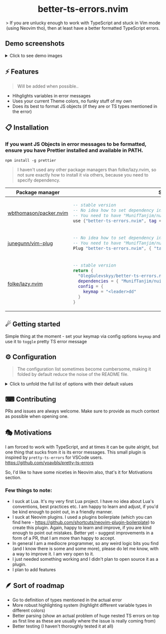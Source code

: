 <p align="center">
  <h1 align="center">better-ts-errors.nvim</h2>
</p>

<p align="center">
    > If you are unlucky enough to work with TypeScript and stuck in Vim mode (using Neovim tho), then at least have a better formatted TypeScript errors.
</p>

## Demo screenshots
<details>
<summary>Click to see demo images</summary>
<img src="https://raw.githubusercontent.com/OlegGulevskyy/better-ts-errors.nvim/main/images/demo_1.png" alt="demo 1">
<img src="https://raw.githubusercontent.com/OlegGulevskyy/better-ts-errors.nvim/main/images/demo_2.png" alt="demo 2">
<img src="https://raw.githubusercontent.com/OlegGulevskyy/better-ts-errors.nvim/main/images/demo_3.png" alt="demo 3">
</details>



## ⚡️ Features

> Will be added when possible..

- Hihglights variables in error messages
- Uses your current Theme colors, no funky stuff of my own
- Does its best to format JS objects (if they are or TS types mentioned in the error)

## 📋 Installation
### If you want JS Objects in error messages to be formatted, ensure you have Prettier installed and available in PATH.
```
npm install -g prettier
```

> I haven't used any other package managers than folke/lazy.nvim, so not sure exactly how to install it via others, because you need to specify dependency.

<div align="center">
<table>
<thead>
<tr>
<th>Package manager</th>
<th>Snippet</th>
</tr>
</thead>
<tbody>
<tr>
<td>

[wbthomason/packer.nvim](https://github.com/wbthomason/packer.nvim)

</td>
<td>

```lua
-- stable version
-- No idea how to set dependency in packer, pls let me know if you use it
-- You need to have "MunifTanjim/nui.nvim" as Dependency
use {"better-ts-errors.nvim", tag = "*" }
```

</td>
</tr>
<tr>
<td>

[junegunn/vim-plug](https://github.com/junegunn/vim-plug)

</td>
<td>

```lua
-- No idea how to set dependency in vim-plug, pls let me know if you use it
-- You need to have "MunifTanjim/nui.nvim" as Dependency
Plug "better-ts-errors.nvim", { "tag": "*" }
```

</td>
</tr>
<tr>
<td>

[folke/lazy.nvim](https://github.com/folke/lazy.nvim)

</td>
<td>

```lua
-- stable version
return {
  "OlegGulevskyy/better-ts-errors.nvim",
  dependencies = { "MunifTanjim/nui.nvim" },
  config = {
    keymap = "<leader>dd"
  }
}
```

</td>
</tr>
</tbody>
</table>
</div>

## ☄ Getting started

Simple thing at the moment - set your keymap via config options `keymap` and use it to `toggle` pretty TS error message

## ⚙ Configuration

> The configuration list sometimes become cumbersome, making it folded by default reduce the noise of the README file.

<details>
<summary>Click to unfold the full list of options with their default values</summary>

> **Note**: The options are also available in Neovim by calling `:h better-ts-errors.options`

```lua
require("better-ts-errors").setup({
    keymap = '<leader>dd' -- Toggling keymap
})
```

</details>

## ⌨ Contributing

PRs and issues are always welcome. Make sure to provide as much context as possible when opening one.

## 🎭 Motivations

I am forced to work with TypeScript, and at times it can be quite alright, but one thing that sucks from it is its error messages.
This small plugin is inspired by `pretty-ts-errors` for VSCode users.
https://github.com/yoavbls/pretty-ts-errors

So, I'd like to have some niceties in Neovim also, that's it for Motivations section.

### Few things to note:
- I suck at Lua. It's my very first Lua project. I have no idea about Lua's conventions, best practices etc. I am happy to learn and adjust, if you'd be kind enough to point out, in a friendly manner.
- I suck at Neovim plugins. I used a plugins boilerplate (which you can find here - https://github.com/shortcuts/neovim-plugin-boilerplate) to create this plugin. Again, happy to learn and improve, if you are kind enough to point out mistakes. Better yet - suggest improvements in a form of a PR, that I am more than happy to accept.
- In general I am a mediocre programmer, so any weird logic bits you find (and I know there is some and some more), please do let me know, with a way to  improve it. I am very open to it.
- I just needed something working and I didn't plan to open source it as a plugin.
- I plan to add features


## 🪶 Sort of roadmap
- Go to definition of types mentioned in the actual error
- More robust highlighting system (highlight different variable types in different colors)
- Better parsing (show an actual problem of huge nested TS errors on top as first line as these are usually where the issue is really coming from)
- Better testing (I haven't thoroughly tested it at all)
